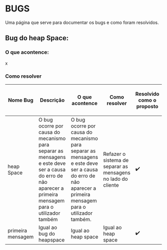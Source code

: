 # BUGS
<p>Uma página que serve para documentar os bugs e como foram resolvidos.</p>

## Bug do heap Space:
<p></p>
<h3>O que acontence:</h3>
<p>x</p>
<h3>Como resolver</h3>
<p></p>

|<p align="center">Nome Bug</p>|<p align="center">Descrição</p>|<p align="center">O que acontence</p>|<p align="center">Como resolver</p>|<p align="center">Resolvido como o proposto</p>|
|-|-|-|-|-|
|heap Space|O bug ocorre por causa do mecanismo para separar as mensagens e este deve ser a causa do erro de não aparecer a primeira mensagem para o utilizador também|O bug ocorre por causa do mecanismo para separar as mensagens e este deve ser a causa do erro de não aparecer a primeira mensagem para o utilizador também.|Refazer o sistema de separar as mensagens no lado do cliente|✔️|
|primeira mensagem | Igual ao bug do heapspace|Igual ao heap space| Igual ao heap space|✔️|